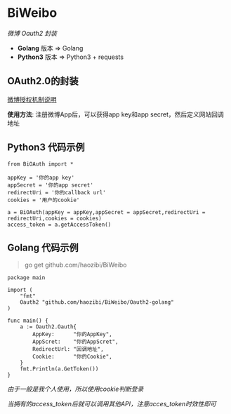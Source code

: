 # BiWeibo

*微博 Oauth2 封装*

* **Golang** 版本 => Golang
* **Python3** 版本 => Python3 + requests


## OAuth2.0的封装

[微博授权机制说明](http://open.weibo.com/wiki/%E6%8E%88%E6%9D%83%E6%9C%BA%E5%88%B6%E8%AF%B4%E6%98%8E)

**使用方法**: 注册微博App后，可以获得app key和app secret，然后定义网站回调地址

## Python3 代码示例

```
from BiOAuth import *

appKey = '你的app key'
appSecret = '你的app secret'
redirectUri = '你的callback url'
cookies = '用户的cookie'

a = BiOAuth(appKey = appKey,appSecret = appSecret,redirectUri = redirectUri,cookies = cookies)
access_token = a.getAccessToken()
```

## Golang 代码示例

> go get github.com/haozibi/BiWeibo

```
package main

import (
	"fmt"
	Oauth2 "github.com/haozibi/BiWeibo/Oauth2-golang"
)

func main() {
	a := Oauth2.Oauth{
		AppKey:      "你的AppKey",
		AppScret:    "你的AppScret",
		RedirectUrl: "回调地址",
		Cookie:      "你的Cookie",
	}
	fmt.Println(a.GetToken())
}

```
*由于一般是我个人使用，所以使用cookie判断登录*

*当拥有的access_token后就可以调用其他API，注意acces_token时效性即可*

